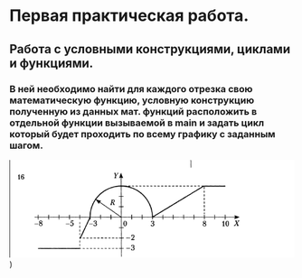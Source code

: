 # Первая практическая работа.
## Работа с условными конструкциями, циклами и функциями.
### В ней необходимо найти для каждого отрезка свою математическую функцию, условную конструкцию полученную из данных мат. функций расположить в отдельной функции вызываемой в main и задать цикл который будет проходить по всему графику с заданным шагом.
![Image alt](https://github.com/TLosTT/C_Practica1/blob/main/image.png))
